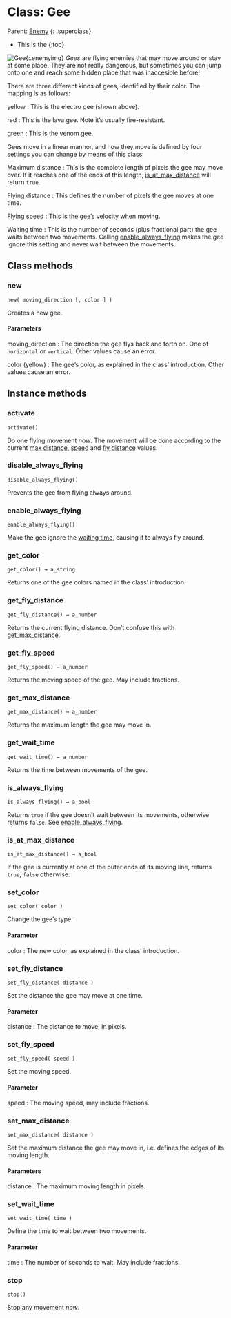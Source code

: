Class: Gee
==============
Parent: [Enemy](enemy.html)
{: .superclass}

* This is the
{:toc}

![Gee](graphics/gee.png){:.enemyimg} _Gees_ are flying enemies that
 may move around or stay at some place. They are not really dangerous,
 but sometimes you can jump onto one and reach some hidden place that
 was inaccesible before!

There are three different kinds of gees, identified by their
color. The mapping is as follows:

yellow
: This is the electro gee (shown above).

red
: This is the lava gee. Note it’s usually fire-resistant.

green
: This is the venom gee.

Gees move in a linear mannor, and how they move is defined by four
settings you can change by means of this class:

Maximum distance
: This is the complete length of pixels the gee may move over. If it
  reaches one of the ends of this length,
  [is_at_max_distance](#isatmaxdistance) will return `true`.

Flying distance
: This defines the number of pixels the gee moves at one time.

Flying speed
: This is the gee’s velocity when moving.

Waiting time
: This is the number of seconds (plus fractional part) the gee waits
  between two movements. Calling
  [enable_always_flying](#enablealwaysflying) makes the gee ignore
  this setting and never wait between the movements.

Class methods
-------------

### new ########################################################################
    new( moving_direction [, color ] )

Creates a new gee.

#### Parameters

moving_direction
: The direction the gee flys back and forth on. One of `horizontal` or
`vertical`. Other values cause an error.

color (yellow)
: The gee’s color, as explained in the class’ introduction. Other
values cause an error.

Instance methods
----------------

### activate ###################################################################
    activate()

Do one flying movement _now_. The movement will be done according to
the current [max distance](#setmaxdistance), [speed](#setspeed) and
[fly distance](#setflydistance) values.

### disable_always_flying ######################################################
    disable_always_flying()

Prevents the gee from flying always around.

### enable_always_flying #######################################################
    enable_always_flying()

Make the gee ignore the [waiting time](#setwaittime), causing it to
always fly around.

### get_color ##################################################################
    get_color() → a_string

Returns one of the gee colors named in the class’ introduction.

### get_fly_distance ###########################################################
    get_fly_distance() → a_number

Returns the current flying distance. Don’t confuse this with
[get_max_distance](#getmaxdistance).

### get_fly_speed ##############################################################
    get_fly_speed() → a_number

Returns the moving speed of the gee. May include fractions.

### get_max_distance ###########################################################
    get_max_distance() → a_number

Returns the maximum length the gee may move in.

### get_wait_time ##############################################################
    get_wait_time() → a_number

Returns the time between movements of the gee.

### is_always_flying ###########################################################
    is_always_flying() → a_bool

Returns `true` if the gee doesn’t wait between its movements,
otherwise returns `false`. See
[enable_always_flying](#enablealwaysflying).

### is_at_max_distance #########################################################
    is_at_max_distance() → a_bool

If the gee is currently at one of the outer ends of its moving line,
returns `true`, `false` otherwise.

### set_color ##################################################################
    set_color( color )

Change the gee’s type.

#### Parameter
color
: The new color, as explained in the class’ introduction.

### set_fly_distance ###########################################################
    set_fly_distance( distance )

Set the distance the gee may move at one time.

#### Parameter
distance
: The distance to move, in pixels.

### set_fly_speed ##############################################################
    set_fly_speed( speed )

Set the moving speed.

#### Parameter
speed
: The moving speed, may include fractions.

### set_max_distance ###########################################################
    set_max_distance( distance )

Set the maximum distance the gee may move in, i.e. defines the edges
of its moving length.

#### Parameters
distance
: The maximum moving length in pixels.

### set_wait_time ##############################################################
    set_wait_time( time )

Define the time to wait between two movements. 

#### Parameter
time
: The number of seconds to wait. May include fractions.

### stop #######################################################################
    stop()

Stop any movement _now_.
